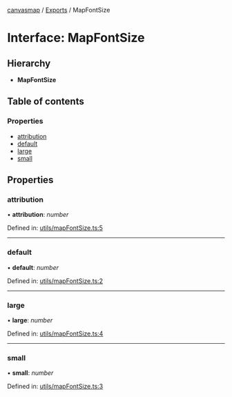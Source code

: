 [canvasmap](../README.md) / [Exports](../modules.md) / MapFontSize

# Interface: MapFontSize

## Hierarchy

* **MapFontSize**

## Table of contents

### Properties

- [attribution](mapfontsize.md#attribution)
- [default](mapfontsize.md#default)
- [large](mapfontsize.md#large)
- [small](mapfontsize.md#small)

## Properties

### attribution

• **attribution**: *number*

Defined in: [utils/mapFontSize.ts:5](https://github.com/cieloazul310/population/blob/902d785/packages/canvasmap/src/utils/mapFontSize.ts#L5)

___

### default

• **default**: *number*

Defined in: [utils/mapFontSize.ts:2](https://github.com/cieloazul310/population/blob/902d785/packages/canvasmap/src/utils/mapFontSize.ts#L2)

___

### large

• **large**: *number*

Defined in: [utils/mapFontSize.ts:4](https://github.com/cieloazul310/population/blob/902d785/packages/canvasmap/src/utils/mapFontSize.ts#L4)

___

### small

• **small**: *number*

Defined in: [utils/mapFontSize.ts:3](https://github.com/cieloazul310/population/blob/902d785/packages/canvasmap/src/utils/mapFontSize.ts#L3)
